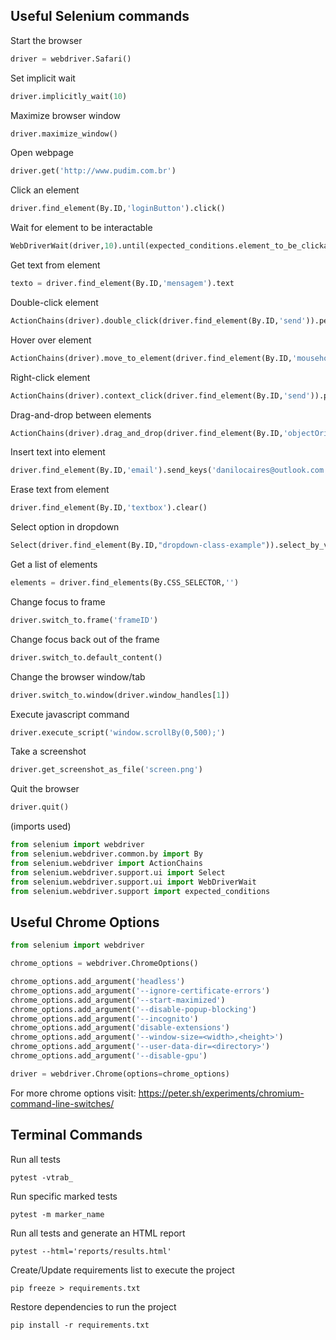 ## Useful Selenium commands
Start the browser
```python
driver = webdriver.Safari()
```
Set implicit wait
```python
driver.implicitly_wait(10)
```
Maximize browser window
```python
driver.maximize_window()
```
Open webpage
```python
driver.get('http://www.pudim.com.br')
```
Click an element
```python
driver.find_element(By.ID,'loginButton').click()
```
Wait for element to be interactable
```python
WebDriverWait(driver,10).until(expected_conditions.element_to_be_clickable((By.ID,'button')))
```
Get text from element
```python
texto = driver.find_element(By.ID,'mensagem').text
```
Double-click element
```python
ActionChains(driver).double_click(driver.find_element(By.ID,'send')).perform()
```
Hover over element
```python
ActionChains(driver).move_to_element(driver.find_element(By.ID,'mousehover')).perform()
```
Right-click element
```python
ActionChains(driver).context_click(driver.find_element(By.ID,'send')).perform()
```
Drag-and-drop between elements
```python
ActionChains(driver).drag_and_drop(driver.find_element(By.ID,'objectOrigin'),driver.find_element(By.ID,'objectDestination')).perform()
```
Insert text into element
```python
driver.find_element(By.ID,'email').send_keys('danilocaires@outlook.com')
```
Erase text from element
```python
driver.find_element(By.ID,'textbox').clear()
```
Select option in dropdown
```python
Select(driver.find_element(By.ID,"dropdown-class-example")).select_by_visible_text("Option3")
```
Get a list of elements
```python
elements = driver.find_elements(By.CSS_SELECTOR,'')
```
Change focus to frame
```python
driver.switch_to.frame('frameID')
```
Change focus back out of the frame
```python
driver.switch_to.default_content()
```
Change the browser window/tab
```python
driver.switch_to.window(driver.window_handles[1])
```
Execute javascript command
```python
driver.execute_script('window.scrollBy(0,500);')
```
Take a screenshot
```python
driver.get_screenshot_as_file('screen.png')
```
Quit the browser
```python
driver.quit()
```
(imports used)
```python
from selenium import webdriver
from selenium.webdriver.common.by import By
from selenium.webdriver import ActionChains
from selenium.webdriver.support.ui import Select
from selenium.webdriver.support.ui import WebDriverWait
from selenium.webdriver.support import expected_conditions
```

## Useful Chrome Options

```python
from selenium import webdriver

chrome_options = webdriver.ChromeOptions()

chrome_options.add_argument('headless')
chrome_options.add_argument('--ignore-certificate-errors')
chrome_options.add_argument('--start-maximized')
chrome_options.add_argument('--disable-popup-blocking')
chrome_options.add_argument('--incognito')
chrome_options.add_argument('disable-extensions')
chrome_options.add_argument('--window-size=<width>,<height>')
chrome_options.add_argument('--user-data-dir=<directory>')
chrome_options.add_argument('--disable-gpu')

driver = webdriver.Chrome(options=chrome_options)
```

For more chrome options visit: https://peter.sh/experiments/chromium-command-line-switches/

## Terminal Commands
Run all tests
```
pytest -vtrab_
```
Run specific marked tests
```
pytest -m marker_name
```
Run all tests and generate an HTML report
```
pytest --html='reports/results.html'
```
Create/Update requirements list to execute the project
```
pip freeze > requirements.txt
```
Restore dependencies to run the project
```
pip install -r requirements.txt
```